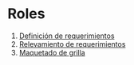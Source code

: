 # Roles

1. [Definición de requerimientos](/roles/00-definicion-de-requerimientos.md)
2. [Relevamiento de requerimientos](/roles/01-relevamiento-de-requerimientos.md)
3. [Maquetado de grilla](/roles/02-maquetado-de-grilla.md)